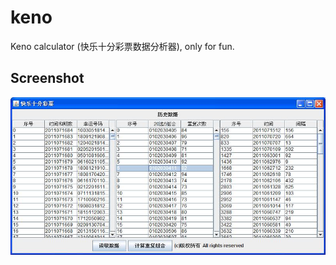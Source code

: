 ﻿# keno
Keno calculator (快乐十分彩票数据分析器), only for fun.  

## Screenshot  

![Snapshot](/preview.jpg)    
